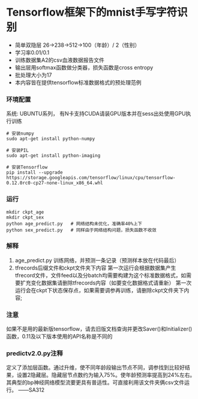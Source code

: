 # Tensorflow框架下的mnist手写字符识别
- 简单双隐层 26->238->512->100（年龄）/ 2（性别）
- 学习率0.01/0.1
- 训练数据集A2的csv血液数据报告文件
- 输出层用softmax函数做分类器，损失函数是cross entropy
- 批处理大小为17
- 本内容皆在提供tensorflow标准数据格式的预处理范例

### 环境配置
系统: UBUNTU系列， 有N卡支持CUDA请装GPU版本并在sess出处使用GPU执行训练

    # 安装numpy
    sudo apt-get install python-numpy
    
    # 安装PIL
    sudo apt-get install python-imaging
    
    # 安装Tensorflow
    pip install --upgrade https://storage.googleapis.com/tensorflow/linux/cpu/tensorflow-0.12.0rc0-cp27-none-linux_x86_64.whl
    
    
### 运行
    mkdir ckpt_age
    mkdir ckpt_sex
    python age_predict.py   # 网络结构未优化，准确率40%上下
    python sex_predict.py   # 同样由于网络结构问题，损失函数不收敛
### 解释
1. age_predict.py 
   训练网络，并预测一条记录（预测样本放在代码最后）
2. tfrecords后缀文件和ckpt文件夹下内容 
    第一次运行会根据数据集产生tfrecord文件，文件feed以及分batch均需要构建为这个标准数据格式，如需要扩充变化数据集请删除tfrecords内容（如要变化数据格式请重新）
    第一次运行会在ckpt下状态保存点，如果需要调参再训练，请删除ckpt文件夹下内容; 

### 注意
如果不是用的最新版tensorflow，请去旧版文档查询并更改Saver()和Initializer()函数，0.11及以下版本使用的API名称是不同的

### predictv2.0.py注释
定义了添加层函数。通过升维，使不同年龄段输出节点不同，调参找到比较好结果，设置2隐藏层。隐藏层节点数约为输入75%。使年龄预测率提高到24%左右。
其典型的bp神经网络模型流要更具有普适性。可直接利用该文件夹俩csv文件运行。 ——SA312